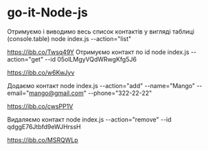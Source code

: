 # go-it-Node-js
Отримуємо і виводимо весь список контактів
у вигляді таблиці (console.table) node index.js --action="list"

https://ibb.co/Twsq49Y
Отримуємо контакт по id
node index.js --action="get" --id 05olLMgyVQdWRwgKfg5J6

https://ibb.co/w6KwJyv

Додаємо контакт node
index.js --action="add" --name="Mango" --email="mango@gmail.com" --phone="322-22-22"

https://ibb.co/cwsPP1V

Видаляємо контакт node
index.js --action="remove" --id qdggE76Jtbfd9eWJHrssH

https://ibb.co/MSRQWLp

